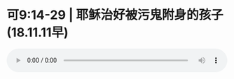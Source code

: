 # 可9:14-29 | 耶稣治好被污鬼附身的孩子(18.11.11早)

<audio style="width: 100%;" preload="false" controls controlslist="nodownload"><source src="//cdn.wechat.edu.pl/audio/mp3/old/26660.mp3" type="audio/mpeg">Your browser does not support the audio element.</audio>


